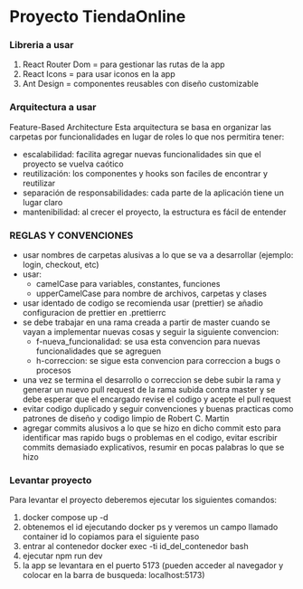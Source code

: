 # Proyecto TiendaOnline

### Libreria a usar

1. React Router Dom = para gestionar las rutas de la app
2. React Icons = para usar iconos en la app
3. Ant Design = componentes reusables con diseño customizable

### Arquitectura a usar

Feature-Based Architecture
Esta arquitectura se basa en organizar las carpetas por funcionalidades en lugar de roles lo que nos permitira tener:

- escalabilidad: facilita agregar nuevas funcionalidades sin que el proyecto se vuelva caótico
- reutilización: los componentes y hooks son faciles de encontrar y reutilizar
- separación de responsabilidades: cada parte de la aplicación tiene un lugar claro
- mantenibilidad: al crecer el proyecto, la estructura es fácil de entender

### REGLAS Y CONVENCIONES

* usar nombres de carpetas alusivas a lo que se va a desarrollar (ejemplo: login, checkout, etc)
* usar:
  - camelCase para variables, constantes, funciones
  - upperCamelCase para nombre de archivos, carpetas y clases
* usar identado de codigo se recomienda usar (prettier) se añadio configuracion de prettier en .prettierrc
* se debe trabajar en una rama creada a partir de master cuando se vayan a implementar nuevas cosas y seguir la siguiente convencion:
  - f-nueva_funcionalidad: se usa esta convencion para nuevas funcionalidades que se agreguen
  - h-correccion: se sigue esta convencion para correccion a bugs o procesos
* una vez se termina el desarrollo o correccion se debe subir la rama y generar un nuevo pull request de la rama subida contra master y se debe esperar que el encargado revise el codigo y acepte el pull request
* evitar codigo duplicado y seguir convenciones y buenas practicas como patrones de diseño y codigo limpio de Robert C. Martin
* agregar commits alusivos a lo que se hizo en dicho commit esto para identificar mas rapido bugs o problemas en el codigo, evitar escribir commits demasiado explicativos, resumir en pocas palabras lo que se hizo

### Levantar proyecto

Para levantar el proyecto deberemos ejecutar los siguientes comandos:

1. docker compose up -d
2. obtenemos el id ejecutando docker ps y veremos un campo llamado container id lo copiamos para el siguiente paso
3. entrar al contenedor docker exec -ti id_del_contenedor bash
4. ejecutar npm run dev
5. la app se levantara en el puerto 5173 (pueden acceder al navegador y colocar en la barra de busqueda: localhost:5173)
